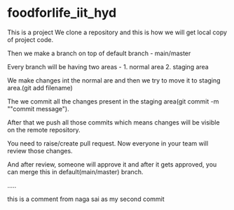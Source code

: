 # foodforlife_iit_hyd

This is a project
We clone a repository and this is how we will get local copy of project code.


Then we make a branch on top of default branch - main/master


Every branch will be having two areas - 1. normal area 2. staging area


We make changes int the normal are and then we try to move it to staging area.(git add filename)


The we commit all the changes present in the staging area(git commit -m ""commit message").


After that we push all those commits which means changes will be visible on the remote repository.


You need to raise/create pull request. Now everyone in your team will review those changes.


And after review, someone will approve it and after it gets approved, you can merge this in default(main/master) branch.


.....

this is a comment from naga sai as my second commit